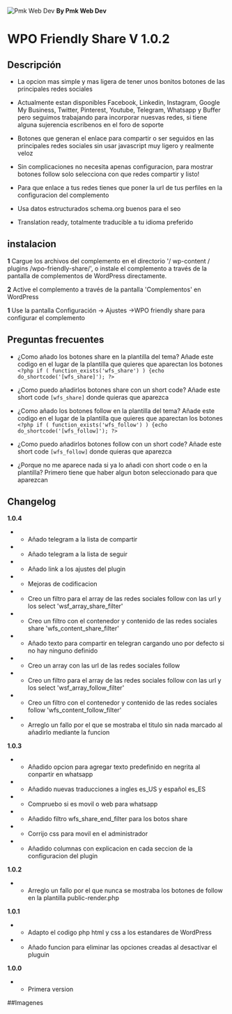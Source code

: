 ![Pmk Web Dev](https://pmkchapaypintura.com/wp-content/uploads/2019/10/pmkWebDevLogo-e1570485919571.png "Pmk Web Dev")      **By Pmk Web Dev**
# WPO Friendly Share  V 1.0.2
## Descripción

- La opcion mas simple y mas ligera de tener unos bonitos botones de las principales redes sociales

- Actualmente estan disponibles Facebook, Linkedin, Instagram, Google My Business, Twitter, Pinterest, Youtube, Telegram, Whatsapp y Buffer pero seguimos trabajando para incorporar nuesvas redes, si tiene alguna sujerencia escribenos en el foro de soporte 

- Botones que generan el enlace para compartir o ser seguidos en las principales redes sociales sin usar javascript muy ligero y realmente veloz

- Sin complicaciones no necesita apenas configuracion, para mostrar botones follow solo selecciona con que redes compartir y listo!

- Para que enlace a tus redes tienes que poner la url de tus perfiles en la configuracion del complemento 

- Usa datos estructurados schema.org buenos para el seo

- Translation ready, totalmente traducible a tu idioma preferido

## instalacion

**1** Cargue los archivos del complemento en el directorio '/ wp-content / plugins /wpo-friendly-share/', o instale el complemento a través de la pantalla de complementos de WordPress directamente.

**2**  Active el complemento a través de la pantalla \'Complementos\' en WordPress

**1** Use la pantalla Configuración -> Ajustes ->WPO friendly share para configurar el complemento



## Preguntas frecuentes
- ¿Como añado los botones share en la plantilla del tema? 
Añade este codigo en el lugar de la plantilla que quieres que aparectan los botones
`<?php if ( function_exists('wfs_share') ) {echo do_shortcode('[wfs_share]'); ?>`

- ¿Como puedo añadirlos botones share con un short code? 
Añade este short code `[wfs_share]` donde quieras que aparezca 

- ¿Como añado los botones follow en la plantilla del tema? 
Añade este codigo en el lugar de la plantilla que quieres que aparectan los botones
`<?php if ( function_exists('wfs_follow') ) {echo do_shortcode('[wfs_follow]'); ?>`

- ¿Como puedo añadirlos botones follow con un short code? 
Añade este short code `[wfs_follow]` donde quieras que aparezca 

- ¿Porque no me aparece nada si ya lo añadi con short code o en la plantilla? 
Primero tiene que haber algun boton seleccionado para que aparezcan

## Changelog 

**1.0.4**

* - Añado telegram a la lista de compartir

* - Añado telegram a la lista de seguir 

* - Añado link a los ajustes del plugin

* - Mejoras de codificacion

* - Creo un filtro para el array de las redes sociales follow con las url y los select 'wsf_array_share_filter'

* - Creo un filtro con el contenedor y contenido de las redes sociales share 'wfs_content_share_filter'

* - Añado texto para compartir en telegran cargando uno por defecto si no hay ninguno definido

* - Creo un array con las url de las redes sociales follow

* - Creo un filtro para el array de las redes sociales follow con las url y los select 'wsf_array_follow_filter'

* - Creo un filtro con el contenedor y contenido de las redes sociales follow 'wfs_content_follow_filter'

* - Arreglo un fallo por el que se mostraba el titulo sin nada marcado al añadirlo mediante la funcion

**1.0.3**
* - Añadido opcion para agregar texto predefinido en negrita al conpartir en whatsapp 

* - Añadido nuevas traducciones a ingles es_US y español es_ES

* - Compruebo si es movil o web para whatsapp 

* - Añadido filtro wfs_share_end_filter para los botos share

* - Corrijo css para movil en el administrador

* - Añadido columnas con explicacion en cada seccion de la configuracion del plugin

**1.0.2**
* - Arreglo un fallo por el que nunca se mostraba los botones de follow en la plantilla public-render.php

**1.0.1**
* - Adapto el codigo php html y css a los estandares de WordPress

* - Añado funcion para eliminar las opciones creadas al desactivar el pluguin

**1.0.0**
* - Primera version 

##Imagenes
